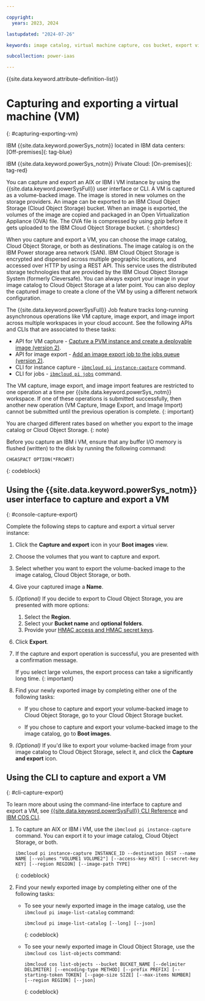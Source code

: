 ```yaml
---

copyright:
  years: 2023, 2024

lastupdated: "2024-07-26"

keywords: image catalog, virtual machine capture, cos bucket, export virtual machine, ova

subcollection: power-iaas

---
```


{{site.data.keyword.attribute-definition-list}}

# Capturing and exporting a virtual machine (VM)
{: #capturing-exporting-vm}



IBM {{site.data.keyword.powerSys_notm}} located in IBM data centers: [Off-premises]{: tag-blue}

IBM {{site.data.keyword.powerSys_notm}} Private Cloud: [On-premises]{: tag-red}



You can capture and export an AIX or IBM i VM instance by using the {{site.data.keyword.powerSysFull}} user interface or CLI. A VM is captured as a volume-backed image. The image is stored in new volumes on the storage providers. An image can be exported to an IBM Cloud Object Storage (Cloud Object Storage) bucket. When an image is exported, the volumes of the image are copied and packaged in an Open Virtualization Appliance (OVA) file. The OVA file is compressed by using *gzip* before it gets uploaded to the IBM Cloud Object Storage bucket.
{: shortdesc}

When you capture and export a VM, you can choose the image catalog, Cloud Object Storage, or both as destinations. The image catalog is on the IBM Power storage area network (SAN). IBM Cloud Object Storage is encrypted and dispersed across multiple geographic locations, and accessed over HTTP by using a REST API. This service uses the distributed storage technologies that are provided by the IBM Cloud Object Storage System (formerly Cleversafe). You can always export your image in your image catalog to Cloud Object Storage at a later point. You can also deploy the captured image to create a clone of the VM by using a different network configuration.

The {{site.data.keyword.powerSysFull}} Job feature tracks long-running asynchronous operations like VM capture, image export, and image import across multiple workspaces in your cloud account. See the following APIs and CLIs that are associated to these tasks:
- API for VM capture - [Capture a PVM instance and create a deployable image (version 2)](/apidocs/power-cloud#pcloud-v2-pvminstances-capture-post).
- API for image export - [Add an image export job to the jobs queue (version 2)](/apidocs/power-cloud#pcloud-v2-images-export-post).
- CLI for instance capture - [`ibmcloud pi instance-capture`](/docs/power-iaas-cli-plugin?topic=power-iaas-cli-plugin-power-iaas-cli-reference#ibmcloud-pi-instance-capture) command.
- CLI for jobs - [`ibmcloud pi jobs`](/docs/power-iaas-cli-plugin?topic=power-iaas-cli-plugin-power-iaas-cli-reference#ibmcloud-pi-jobs) command.

The VM capture, image export, and image import features are restricted to one operation at a time per {{site.data.keyword.powerSys_notm}} workspace. If one of these operations is submitted successfully, then another new operation (VM Capture, Image Export, and Image Import) cannot be submitted until the previous operation is complete.
{: important}

You are charged different rates based on whether you export to the image catalog or Cloud Object Storage.
{: note}

Before you capture an IBM i VM, ensure that any buffer I/O memory is flushed (written) to the disk by running the following command:

```text
CHGASPACT OPTION(*FRCWRT)
```
{: codeblock}


## Using the {{site.data.keyword.powerSys_notm}} user interface to capture and export a VM
{: #console-capture-export}

Complete the following steps to capture and export a virtual server instance:

1. Click the **Capture and export** icon in your **Boot images** view.

2. Choose the volumes that you want to capture and export.

3. Select whether you want to export the volume-backed image to the image catalog, Cloud Object Storage, or both.

4. Give your captured image a **Name**.

5. *(Optional)* If you decide to export to Cloud Object Storage, you are presented with more options:
   1. Select the **Region**.
   2. Select your **Bucket name** and **optional folders**.
   3. Provide your [HMAC access and HMAC secret keys](/docs/power-iaas?topic=power-iaas-deploy-custom-image#access-keys).

6. Click **Export**.

7. If the capture and export operation is successful, you are presented with a confirmation message.

    If you select large volumes, the export process can take a significantly long time.
    {: important}

8. Find your newly exported image by completing either one of the following tasks:

   - If you chose to capture and export your volume-backed image to Cloud Object Storage, go to your Cloud Object Storage bucket.

   - If you chose to capture and export your volume-backed image to the image catalog, go to **Boot images**.

9. *(Optional)* If you'd like to export your volume-backed image from your image catalog to Cloud Object Storage, select it, and click the **Capture and export** icon.

## Using the CLI to capture and export a VM
{: #cli-capture-export}

To learn more about using the command-line interface to capture and export a VM, see [{{site.data.keyword.powerSysFull}} CLI Reference](/docs/power-iaas-cli-plugin?topic=power-iaas-cli-plugin-power-iaas-cli-reference) and [IBM COS CLI](/docs/cloud-object-storage-cli-plugin?topic=cloud-object-storage-cli-plugin-ic-cos-cli).

1. To capture an AIX or IBM i VM, use the `ibmcloud pi instance-capture` command. You can export it to your image catalog, Cloud Object Storage, or both.

    ```text
    ibmcloud pi instance-capture INSTANCE_ID --destination DEST --name NAME [--volumes "VOLUME1 VOLUME2"] [--access-key KEY] [--secret-key KEY] [--region REGION] [--image-path TYPE]
    ```
    {: codeblock}

2. Find your newly exported image by completing either one of the following tasks:

    - To see your newly exported image in the image catalog, use the `ibmcloud pi image-list-catalog` command:

        ```text
        ibmcloud pi image-list-catalog [--long] [--json]
        ```
        {: codeblock}

    - To see your newly exported image in Cloud Object Storage, use the `ibmcloud cos list-objects` command:

        ```text
        ibmcloud cos list-objects --bucket BUCKET_NAME [--delimiter DELIMITER] [--encoding-type METHOD] [--prefix PREFIX] [--starting-token TOKEN] [--page-size SIZE] [--max-items NUMBER] [--region REGION] [--json]
        ```
        {: codeblock}

